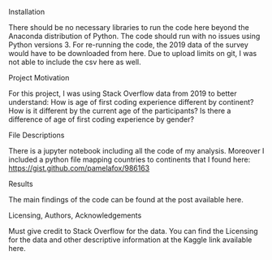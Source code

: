 Installation

There should be no necessary libraries to run the code here beyond the Anaconda distribution of Python. The code should run with no issues using Python versions 3.
For re-running the code, the 2019 data of the survey would have to be downloaded from here. Due to upload limits on git, I was not able to include the csv here as well.

Project Motivation

For this project, I was using Stack Overflow data from 2019 to better understand:
  How is age of first coding experience different by continent?
  How is it different by the current age of the participants?
  Is there a difference of age of first coding experience by gender?


File Descriptions

There is a jupyter notebook including all the code of my analysis. Moreover I included a python file mapping countries to continents that I found here: https://gist.github.com/pamelafox/986163


Results

The main findings of the code can be found at the post available here.

Licensing, Authors, Acknowledgements

Must give credit to Stack Overflow for the data. You can find the Licensing for the data and other descriptive information at the Kaggle link available here.
